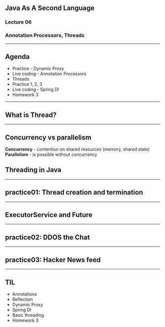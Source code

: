 ## Java As A Second Language
### Lecture 06
### Annotation Processors, Threads

---
## Agenda

- Practice - Dynamic Proxy
- Live coding - Annotation Processors 
- Threads
- Practice 1, 2, 3
- Live coding - Spring DI
- Homework 3

---
## What is Thread?

---
## Concurrency vs parallelism
**Concurrency** - contention on shared resources (memory, shared state)  
**Parallelism** - is possible without concurrency  

## Threading in Java

---
## practice01: Thread creation and termination

---
## ExecutorService and Future

---
## practice02: DDOS the Chat

---
## practice03: Hacker News feed

---
## TIL
- Annotations
- Reflection
- Dynamic Proxy 
- Spring DI
- Basic threading
- Homework 3 
